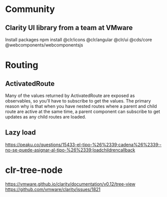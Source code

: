 # Community

## Clarity UI library from a team at VMware
Install packages
npm install @clr/icons @clr/angular @clr/ui @cds/core @webcomponents/webcomponentsjs

# Routing

## ActivatedRoute
Many of the values returned by ActivatedRoute are exposed as observables, so you’ll have to subscribe 
to get the values. The primary reason why is that when you have nested routes where a parent and child 
route are active at the same time, a parent component can subscribe to get updates as any child routes 
are loaded.

## Lazy load
https://peaku.co/questions/15433-el-tipo-%26%2339;cadena%26%2339;-no-se-puede-asignar-al-tipo-%26%2339;loadchildrencallback

# clr-tree-node
https://vmware.github.io/clarity/documentation/v0.12/tree-view
https://github.com/vmware/clarity/issues/1821